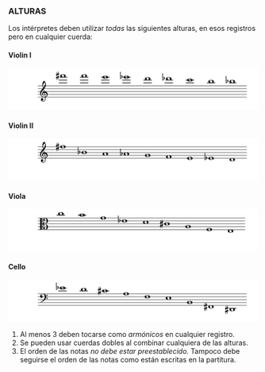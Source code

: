 ### ALTURAS

Los intérpretes deben utilizar *todas* las siguientes alturas, en esos registros pero en cualquier cuerda:

#### Violin I

![](example/violini_part.png)

#### Violin II

![](example/violinii_part.png)

#### Viola

![](example/viola_part.png)

#### Cello

![](example/cello_part.png)

1.  Al menos 3 deben tocarse como *armónicos* en cualquier registro.
2.  Se pueden usar cuerdas dobles al combinar cualquiera de las alturas.
3.  El orden de las notas *no debe estar preestablecido.* Tampoco debe seguirse el orden de las notas como están escritas en la partitura.
